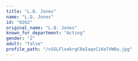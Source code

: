 ```yaml
---
title: "L.Q. Jones"
name: "L.Q. Jones"
id: "8262"
original_name: "L.Q. Jones"
known_for_department: "Acting"
gender: "2"
adult: "false"
profile_path: "/vSGLFloekrgC8eIaqxCiKe7VW0u.jpg"
---
```

